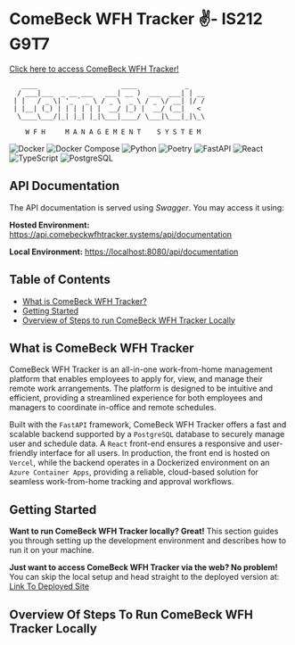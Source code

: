 # ComeBeck WFH Tracker ✌️- IS212 G9T7

[Click here to access ComeBeck WFH Tracker!](https://comebeckwfhtracker.systems/)
```
   ____                     ____            _    
  / ___|___  _ __ ___   ___| __ )  ___  ___| | __
 | |   / _ \| '_ ` _ \ / _ \  _ \ / _ \/ __| |/ /
 | |__| (_) | | | | | |  __/ |_) |  __/ (__|   < 
  \____\___/|_| |_| |_|\___|____/ \___|\___|_|\_\
                                                 
    W F H     M A N A G E M E N T    S Y S T E M
```
![Docker](https://img.shields.io/badge/Docker-2496ED?style=for-the-badge&logo=docker&logoColor=white)
![Docker Compose](https://img.shields.io/badge/Docker%20Compose-2496ED?style=for-the-badge&logo=docker&logoColor=white)
![Python](https://img.shields.io/badge/Python%203-ffd343?style=for-the-badge&logo=python&logoColor=2b5b84)
![Poetry](https://img.shields.io/badge/Poetry-60A5FA?style=for-the-badge&logo=poetry&logoColor=white)
![FastAPI](https://img.shields.io/badge/FastAPI-009688?style=for-the-badge&logo=fastapi&logoColor=white)
![React](https://img.shields.io/badge/React-61DAFB?style=for-the-badge&logo=react&logoColor=white)
![TypeScript](https://img.shields.io/badge/TypeScript-007ACC?style=for-the-badge&logo=typescript&logoColor=white)
![PostgreSQL](https://img.shields.io/badge/PostgreSQL-336791?style=for-the-badge&logo=postgresql&logoColor=white)

## API Documentation

The API documentation is served using *Swagger*. You may access it using:

**Hosted Environment:** <https://api.comebeckwfhtracker.systems/api/documentation>

**Local Environment:** <https://localhost:8080/api/documentation>

## Table of Contents

- [What is ComeBeck WFH Tracker?](#what-is-comebeck-wfh-tracker)
- [Getting Started](#getting-started)
- [Overview of Steps to run ComeBeck WFH Tracker Locally](#overview-of-steps-to-run-comebeck-wfh-tracker-locally)

## What is ComeBeck WFH Tracker
ComeBeck WFH Tracker is an all-in-one work-from-home management platform that enables employees to apply for, view, and manage their remote work arrangements. The platform is designed to be intuitive and efficient, providing a streamlined experience for both employees and managers to coordinate in-office and remote schedules.

Built with the `FastAPI` framework, ComeBeck WFH Tracker offers a fast and scalable backend supported by a `PostgreSQL` database to securely manage user and schedule data. A `React` front-end ensures a responsive and user-friendly interface for all users. In production, the front end is hosted on `Vercel`, while the backend operates in a Dockerized environment on an `Azure Container Apps`, providing a reliable, cloud-based solution for seamless work-from-home tracking and approval workflows.

## Getting Started

**Want to run ComeBeck WFH Tracker locally? Great!** This section guides you through setting up the development environment and describes how to run it on your machine.

**Just want to access ComeBeck WFH Tracker via the web? No problem!** You can skip the local setup and head straight to the deployed version at: [Link To Deployed Site](https://comebeckwfhtracker.systems/)

## Overview Of Steps To Run ComeBeck WFH Tracker Locally
